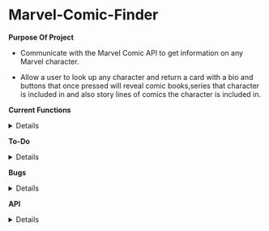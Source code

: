 # Marvel-Comic-Finder

**Purpose Of Project**

- Communicate with the Marvel Comic API to get information on any Marvel character.

- Allow a user to look up any character and return a card with a bio and buttons that once pressed will reveal comic books,series that character is included in and also story lines of comics the character is included in.

**Current Functions**

<details>

- User can search for any marvel character, they will be displayed a card with the characters picture,bio, buttons for showing comics/storylines and series that character is involved in. 
  
- When user clicks the characters picture, it will cycle through all available pictures.
  
- When a button is clicked, the user will be displayed the comic book cover, its price and also a description if available in the database.

</details>

**To-Do**

<details>

- Display every comic book as a seperate div displaying the name/description if available and the price of the comic.

- Place a link to offical marvel on the character inside the cards.-Done
  
- Fix edge cases with the names the user is searching for, for instance spider man should work like Spider-Man.

(Idea: Possibly have an if statement so when a name isn't recognized and includes MAN as the last three indexes(letters), add a hypen at the start of man and try the fetch once more. )

- When changing the thumbnail for the character, also change the name in the header of the card to be accurate to the thumbnail. Instead of displaying all of the names at once.

(Idea: Have the click event for next and previous, also handle changing the header name. Have the default header name as the first index of the name array and then increment it or decrement it accordingly, while having the cards header display the correct name.)

</details>

**Bugs**

<details>
- When ciicking comic button or series button, all comics end up in the first card's display. -Fixed

- When looking up comics for a character that has a name with more than two words, a DOM error is being thrown. -Priority

</details>

**API**

<details>
https://developer.marvel.com/
</details>

